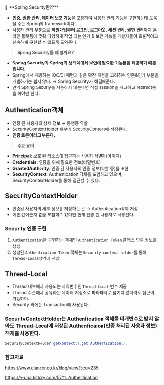 <aside>
🚀 **Spring Security란??**

</aside>

- **인증**, **권한 관리**, **데이터 보호 기능**을 포함하여 사용자 관리 기능을 구현하는데 도움을 주는 Spring의 framework이다.
- 사용자 관리 부분으로 **회원가입부터 로그인, 로그아웃, 세션 관리, 권한 관리**까지 온라인 플랫폼에 맞춰 다양하게 작업 되는 인가 & 보안 기능을 개발자들이 효율적이고 신속하게 구현할 수 있도록 도와준다.

> **Spring Security를 왜 쓸까요?**
> 
- **Spring Security가 Spring의 생태계에서 보안에 필요한 기능들을 제공하기 때문입니다.**
- Spring에서 제공하는 IOC/DI 패턴과 같은 확장 패턴을 고려하여 인증&인가 부분을 개발하기는 쉽지 않다. → Spring Security가 해결해준다.
- 만약 Spring Securiy를 사용하지 않는다면 직접 session을 체크하고 redirect등을 해야만 한다.

## Authentication객체

- 인증 된 사용자의 상세 정보 → 통행증 역할
- SecurityContextHolder 내부에 SecurityContext에 저장된다.
- **인증 토큰이라고 부른다.**

> **주요 용어**
> 
- **Principal**: 보호 된 리소스에 접근하는 사용자 식별자(아이디)
- **Credentials**: 인증을 위해 필요한 정보(비밀번호)
- **GrantedAuthority**: 인증 된 사용자의 인증 정보(역할 등)을 표현
- **SecurityContext**: Authentication 객체를 포함하고 있으며, SecurityContextHolder를 통해 접근할 수 있다.

## SecurityContextHolder

- 인증된 사용자의 세부 정보를 저장하는 곳 → Authentication객체 저장
- 어떤 값이든지 값을 포함하고 있다면 현재 인증 된 사용자로 사용된다.

### Security 인증 구현

1. `Authentication`을 구현하는 객체인 `Authentication Token` 클래스 인증 정보를 생성
2. 생성된 `Authentication Token` 객체는 `Security context holder`를 통해 `Thread-Local`영역에 저장 

## Thread-Local

- Thread 내부에서 사용되는 지역변수인 `Thread-Local` 변수 제공
- Thread 수준에서 공유하는 데이터 저장소로 파라미터로 넘기지 않더라도 접근이 가능하다.
- Security 외에는 Transaction에 사용된다.

### SecurityContextHolder는 Authenfication 객체를 매개변수로 받지 않아도 Thread-Local에 저장된 Authenficaion(인증 처리된 사용자 정보) 객체를 사용한다.

```java
SecurityContextHolder.getcontext().get Authenfication();
```

### 참고자료

https://www.elancer.co.kr/blog/view?seq=235

[https://e-una.tistory.com/57#1. Authentication](https://e-una.tistory.com/57#1.%20Authentication)
